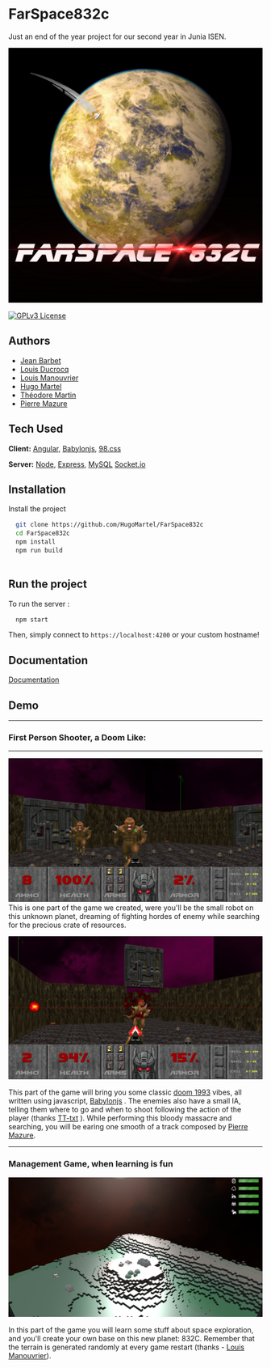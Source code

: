 
# FarSpace832c

Just an end of the year project for our second year in Junia ISEN.


![Logo](src/assets/FarSpace832c.png)

    
[![GPLv3 License](https://img.shields.io/badge/License-GPL%20v3-yellow.svg)](https://opensource.org/licenses/)

  
## Authors

- [Jean Barbet](https://www.github.com/jbeaarn)
- [Louis Ducrocq](https://www.github.com/Louis-duc)
- [Louis Manouvrier](https://www.github.com/Spac3Drunk)
- [Hugo Martel](https://www.github.com/HugoMartel)
- [Théodore Martin](https://www.github.com/TT-txt)
- [Pierre Mazure](https://www.github.com/pierremaz)

  
## Tech Used

**Client:** [Angular](https://angular.io/), [Babylonjs](https://www.babylonjs.com/), [98.css](https://jdan.github.io/98.css/)

**Server:** [Node](https://nodejs.org/en/), [Express](https://expressjs.com/), [MySQL](https://www.mysql.com/) [Socket.io](https://socket.io/)

  
## Installation 

Install the project

```bash 
  git clone https://github.com/HugoMartel/FarSpace832c
  cd FarSpace832c
  npm install
  npm run build
  
```
    
## Run the project

To run the server :

```bash
  npm start
```
Then, simply connect to `https://localhost:4200` or your custom hostname!


  
## Documentation

[Documentation](./TODO)

  
## Demo
---
### First Person Shooter, a Doom Like:
---

![fpsFirstScreen](doc/screenShots/fpsScreen0.png)
This is one part of the game we created, were you'll be the small robot on this unknown planet, dreaming of fighting hordes of enemy while searching for the precious crate of resources.

![fpsSecondScreen](doc/screenShots/fpsScreen1.png)

This part of the game will bring you some classic 
[doom 1993](https://github.com/id-Software/DOOM) 
vibes, all written using javascript, [Babylonjs](https://www.babylonjs.com/)
. The enemies also have a small IA, telling them where to go and when to shoot following the action of the player (thanks [TT-txt](https://www.github.com/TT-txt)
). While performing this bloody massacre and searching, you will be earing one smooth of a track composed by [Pierre Mazure](https://github.com/pierremaz).

---

### Management Game, when learning is fun

![gestionScreen](doc/screenShots/gestion.png)

In this part of the game you will learn some stuff about space exploration, and you'll create your own base on this new planet: 832C. Remember that the terrain is generated randomly at every game restart (thanks - [Louis Manouvrier](https://www.github.com/Spac3Drunk)).
